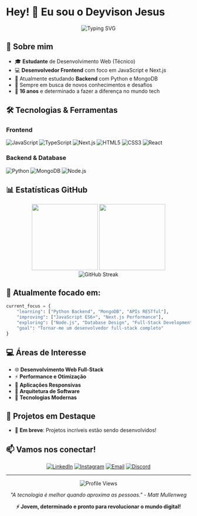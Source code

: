 # Hey! 👋 Eu sou o Deyvison Jesus

<div align="center">
  <img src="https://readme-typing-svg.herokuapp.com?font=Fira+Code&size=22&duration=3000&pause=1000&color=00D9FF&center=true&vCenter=true&width=435&lines=Desenvolvedor+Web+em+formação;Frontend+%26+Backend+Developer;16+anos%2C+muita+dedicação!" alt="Typing SVG" />
</div>

## 🚀 Sobre mim

- 🎓 **Estudante** de Desenvolvimento Web (Técnico)
- 💻 **Desenvolvedor Frontend** com foco em JavaScript e Next.js
- 🐍 Atualmente estudando **Backend** com Python e MongoDB
- 🌱 Sempre em busca de novos conhecimentos e desafios
- 🎯 **16 anos** e determinado a fazer a diferença no mundo tech

## 🛠️ Tecnologias & Ferramentas

### Frontend
![JavaScript](https://img.shields.io/badge/-JavaScript-F7DF1E?style=for-the-badge&logo=javascript&logoColor=black)
![TypeScript](https://img.shields.io/badge/-JavaScript-F7DF1E?style=for-the-badge&logo=typescript&logoColor=black)
![Next.js](https://img.shields.io/badge/-Next.js-000000?style=for-the-badge&logo=next.js&logoColor=white)
![HTML5](https://img.shields.io/badge/-HTML5-E34F26?style=for-the-badge&logo=html5&logoColor=white)
![CSS3](https://img.shields.io/badge/-CSS3-1572B6?style=for-the-badge&logo=css3&logoColor=white)
![React](https://img.shields.io/badge/-React-61DAFB?style=for-the-badge&logo=react&logoColor=black)

### Backend & Database
![Python](https://img.shields.io/badge/-Python-3776AB?style=for-the-badge&logo=python&logoColor=white)
![MongoDB](https://img.shields.io/badge/-MongoDB-47A248?style=for-the-badge&logo=mongodb&logoColor=white)
![Node.js](https://img.shields.io/badge/-Node.js-339933?style=for-the-badge&logo=node.js&logoColor=white)

## 📊 Estatísticas GitHub

<div align="center">
  <img height="180em" src="https://github-readme-stats.vercel.app/api?username=DeyvisonJesus&show_icons=true&theme=tokyonight&include_all_commits=true&count_private=true"/>
  <img height="180em" src="https://github-readme-stats.vercel.app/api/top-langs/?username=DeyvisonJesus&layout=compact&langs_count=8&theme=tokyonight"/>
</div>

<div align="center">
  <img src="https://github-readme-streak-stats.herokuapp.com/?user=DeyvisonJesus&theme=tokyonight" alt="GitHub Streak" />
</div>

## 🎯 Atualmente focado em:

```python
current_focus = {
    "learning": ["Python Backend", "MongoDB", "APIs RESTful"],
    "improving": ["JavaScript ES6+", "Next.js Performance"],
    "exploring": ["Node.js", "Database Design", "Full-Stack Development"],
    "goal": "Tornar-me um desenvolvedor full-stack completo"
}
```

## 💻 Áreas de Interesse

- 🌐 **Desenvolvimento Web Full-Stack**
- ⚡ **Performance e Otimização**
- 📱 **Aplicações Responsivas**
- 🔧 **Arquitetura de Software**
- 🚀 **Tecnologias Modernas**

## 🌟 Projetos em Destaque

<!-- Adicione seus projetos principais aqui -->
- 🚧 **Em breve**: Projetos incríveis estão sendo desenvolvidos!

## 📫 Vamos nos conectar!

<div align="center">

[![LinkedIn](https://img.shields.io/badge/-LinkedIn-0077B5?style=for-the-badge&logo=linkedin&logoColor=white)](https://linkedin.com/in/)
[![Instagram](https://img.shields.io/badge/-Instagram-E4405F?style=for-the-badge&logo=instagram&logoColor=white)](https://instagram.com/)
[![Email](https://img.shields.io/badge/-Email-D14836?style=for-the-badge&logo=gmail&logoColor=white)](mailto:deyvison.jesus.efg@gmail.com)
[![Discord](https://img.shields.io/badge/-Discord-5865F2?style=for-the-badge&logo=discord&logoColor=white)](https://discord.gg/)

</div>

---

<div align="center">
  <img src="https://komarev.com/ghpvc/?username=SEU_USERNAME&color=00d9ff&style=for-the-badge" alt="Profile Views" />
</div>

<div align="center">
  
*"A tecnologia é melhor quando aproxima as pessoas." - Matt Mullenweg*

**⚡ Jovem, determinado e pronto para revolucionar o mundo digital!**

</div>
